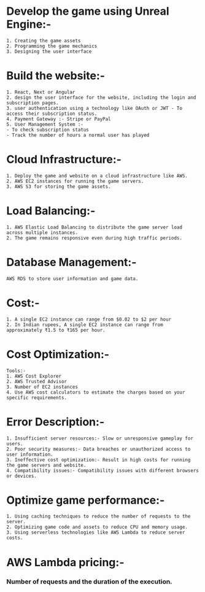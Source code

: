 # Develop the game using Unreal Engine:-
```
1. Creating the game assets
2. Programming the game mechanics
3. Designing the user interface
```

#  Build the website:-
```
1. React, Next or Angular
2. design the user interface for the website, including the login and subscription pages.
3. user authentication using a technology like OAuth or JWT - To access their subscription status.
4. Payment Gateway :- Stripe or PayPal
5. User Management System :- 
- To check subscription status
- Track the number of hours a normal user has played
```

# Cloud Infrastructure:-
```
1. Deploy the game and website on a cloud infrastructure like AWS.
2. AWS EC2 instances for running the game servers.
3. AWS S3 for storing the game assets.
```
# Load Balancing:- 
```
1. AWS Elastic Load Balancing to distribute the game server load across multiple instances.
2. The game remains responsive even during high traffic periods.
```

# Database Management:-
```
AWS RDS to store user information and game data.
```


# Cost:- 
```
1. A single EC2 instance can range from $0.02 to $2 per hour
2. In Indian rupees, A single EC2 instance can range from approximately ₹1.5 to ₹165 per hour.
```

# Cost Optimization:-
```
Tools:-
1. AWS Cost Explorer
2. AWS Trusted Advisor
3. Number of EC2 instances
4. Use AWS cost calculators to estimate the charges based on your specific requirements.

```

# Error  Description:-
 
```
1. Insufficient server resources:- Slow or unresponsive gameplay for users.
2. Poor security measures:- Data breaches or unauthorized access to user information.
3. Ineffective cost optimization:- Result in high costs for running the game servers and website.
4. Compatibility issues:- Compatibility issues with different browsers or devices.
```

# Optimize game performance:-
```
1. Using caching techniques to reduce the number of requests to the server.
2. Optimizing game code and assets to reduce CPU and memory usage.
3. Using serverless technologies like AWS Lambda to reduce server costs.
```

# AWS Lambda pricing:- 
### Number of requests and the duration of the execution.
